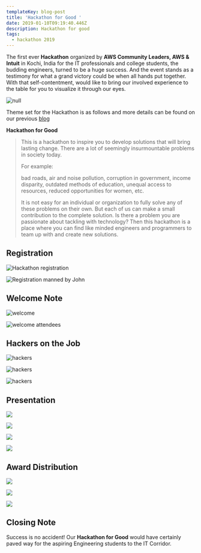 ```yaml
---
templateKey: blog-post
title: 'Hackathon for Good '
date: 2019-01-10T09:19:40.446Z
description: Hackathon for good
tags:
  - hackathon 2019
---
```

The first ever **Hackathon** organized by **AWS Community Leaders, AWS **&** Intuit** in Kochi, India for the IT professionals and college students, the budding engineers, turned to be a huge success. And the event stands as a testimony for what a grand victory could be when all hands put together. With that self-contentment, would like to bring our involved experience to the table for you to visualize it through our eyes.

![null](/img/kochi_hackathon.jpeg)

Theme set for the Hackathon is as follows and more details can be found on our previous [blog](https://www.awsugblr.in/blog/2019-01-04-hackathon-for-good-kochi-india/)

**Hackathon for Good**

> This is a hackathon to inspire you to develop solutions that will bring lasting change. There are a lot of seemingly insurmountable problems in society today.
>
> For example: 
>
> bad roads, air and noise pollution, corruption in government, income disparity, outdated methods of education, unequal access to resources, reduced opportunities for women, etc.
>
> It is not easy for an individual or organization to fully solve any of these problems on their own. But each of us can make a small contribution to the complete solution. Is there a problem you are passionate about tackling with technology? Then this hackathon is a place where you can find like minded engineers and programmers to team up with and create new solutions.

## Registration

![Hackathon registration](/img/img_20190105_083118.jpg)

![Registration manned by John](/img/img_20190105_085015.jpg)

## Welcome Note

![welcome](/img/img_20190105_090520.jpg)

![welcome attendees](/img/img_20190105_090453.jpg)

## Hackers on the Job

![hackers](/img/img_20190105_143229.jpg)

![hackers](/img/img_20190105_102409.jpg)

![hackers](/img/img_20190105_102453.jpg)

## Presentation

![](/img/img_20190105_161538.jpg)

![](/img/img_20190105_160501.jpg)

![](/img/img_20190105_164910.jpg)

![](/img/whatsapp-image-2019-01-05-at-23.01.03-2.jpg)

## Award Distribution

![](/img/whatsapp-image-2019-01-05-at-23.06.01.jpg)

![](/img/whatsapp-image-2019-01-05-at-23.06.04.jpg)

![](/img/whatsapp-image-2019-01-05-at-23.05.50.jpg)

## Closing Note

Success is no accident! Our **Hackathon for Good** would have certainly paved way for the aspiring Engineering students to the IT Corridor.
